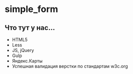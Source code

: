 # simple_form

## Что тут у нас...

* HTML5
* Less
* JS, jQuery
* Gulp
* Яндекс.Карты
* Успешная валидация верстки по стандартам w3c.org
